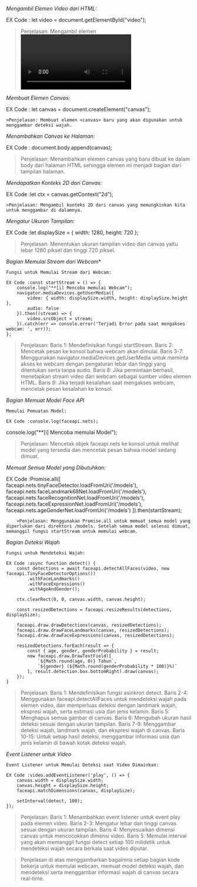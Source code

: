 *Mengambil Elemen Video dari HTML:*

EX Code : let video = document.getElementById("video");

>Penjelasan: Mengambil elemen <video> dari halaman HTML dengan id "video" dan menyimpannya dalam variabel video.

*Membuat Elemen Canvas:*

EX Code : let canvas = document.createElement("canvas");

    >Penjelasan: Membuat elemen <canvas> baru yang akan digunakan untuk menggambar deteksi wajah.

*Menambahkan Canvas ke Halaman:*

EX Code : document.body.append(canvas);

>Penjelasan: Menambahkan elemen canvas yang baru dibuat ke dalam body dari halaman HTML sehingga elemen ini menjadi bagian dari tampilan halaman.

*Mendapatkan Konteks 2D dari Canvas:*

EX Code :let ctx = canvas.getContext("2d");

    >Penjelasan: Mengambil konteks 2D dari canvas yang memungkinkan kita untuk menggambar di dalamnya.

*Mengatur Ukuran Tampilan:*

EX Code :let displaySize = { width: 1280, height: 720 };

>Penjelasan: Menentukan ukuran tampilan video dan canvas yaitu lebar 1280 piksel dan tinggi 720 piksel.

*Bagian Memulai Stream dari Webcam**

    Fungsi untuk Memulai Stream dari Webcam:

    EX Code :const startStream = () => {
        console.log("**[i] Mencoba memulai Webcam");
        navigator.mediaDevices.getUserMedia({
            video: { width: displaySize.width, height: displaySize.height },
            audio: false
        }).then((stream) => {
            video.srcObject = stream;
        }).catch(err => console.error('Terjadi Error pada saat mengakses webcam: ', err));
    };

>Penjelasan:
            Baris 1: Mendefinisikan fungsi startStream.
            Baris 2: Mencetak pesan ke konsol bahwa webcam akan dimulai.
            Baris 3-7: Menggunakan navigator.mediaDevices.getUserMedia untuk meminta akses ke webcam dengan pengaturan lebar dan tinggi yang ditentukan serta tanpa audio.
            Baris 8: Jika permintaan berhasil, menetapkan stream video dari webcam sebagai sumber video elemen HTML.
            Baris 9: Jika terjadi kesalahan saat mengakses webcam, mencetak pesan kesalahan ke konsol.

*Bagian Memuat Model Face API*

    Memulai Pemuatan Model:

    EX Code :console.log(faceapi.nets);
console.log("**[i] Mencoba memulai Model");

>Penjelasan: Mencetak objek faceapi.nets ke konsol untuk melihat model yang tersedia dan mencetak pesan bahwa model sedang dimuat.

*Memuat Semua Model yang Dibutuhkan:*

EX Code :Promise.all([
        faceapi.nets.tinyFaceDetector.loadFromUri('/models'),
        faceapi.nets.faceLandmark68Net.loadFromUri('/models'),
        faceapi.nets.faceRecognitionNet.loadFromUri('/models'),
        faceapi.nets.faceExpressionNet.loadFromUri('/models'),
        faceapi.nets.ageGenderNet.loadFromUri('/models')
    ]).then(startStream);

        >Penjelasan: Menggunakan Promise.all untuk memuat semua model yang diperlukan dari direktori /models. Setelah semua model selesai dimuat, memanggil fungsi startStream untuk memulai webcam.

*Bagian Deteksi Wajah*

    Fungsi untuk Mendeteksi Wajah:

    EX Code :async function detect() {
        const detections = await faceapi.detectAllFaces(video, new faceapi.TinyFaceDetectorOptions())
            .withFaceLandmarks()
            .withFaceExpressions()
            .withAgeAndGender();

        ctx.clearRect(0, 0, canvas.width, canvas.height);

        const resizedDetections = faceapi.resizeResults(detections, displaySize);

        faceapi.draw.drawDetections(canvas, resizedDetections);
        faceapi.draw.drawFaceLandmarks(canvas, resizedDetections);
        faceapi.draw.drawFaceExpressions(canvas, resizedDetections);

        resizedDetections.forEach(result => {
            const { age, gender, genderProbability } = result;
            new faceapi.draw.DrawTextField([
                `${Math.round(age, 0)} Tahun`,
                `${gender} (${Math.round(genderProbability * 100)}%)`
            ], result.detection.box.bottomRight).draw(canvas);
        });
    }

>Penjelasan:
            Baris 1: Mendefinisikan fungsi asinkron detect.
            Baris 2-4: Menggunakan faceapi.detectAllFaces untuk mendeteksi wajah pada elemen video, dan memperluas deteksi dengan landmark wajah, ekspresi wajah, serta estimasi usia dan jenis kelamin.
            Baris 5: Menghapus semua gambar di canvas.
            Baris 6: Mengubah ukuran hasil deteksi sesuai dengan ukuran tampilan.
            Baris 7-9: Menggambar deteksi wajah, landmark wajah, dan ekspresi wajah di canvas.
            Baris 10-15: Untuk setiap hasil deteksi, menggambar informasi usia dan jenis kelamin di bawah kotak deteksi wajah.

*Event Listener untuk Video*

    Event Listener untuk Memulai Deteksi saat Video Dimainkan:

    EX Code :video.addEventListener('play', () => {
        canvas.width = displaySize.width;
        canvas.height = displaySize.height;
        faceapi.matchDimensions(canvas, displaySize);
        
        setInterval(detect, 100);
    });

>Penjelasan:
            Baris 1: Menambahkan event listener untuk event play pada elemen video.
            Baris 2-3: Mengatur lebar dan tinggi canvas sesuai dengan ukuran tampilan.
            Baris 4: Menyesuaikan dimensi canvas untuk mencocokkan dimensi video.
            Baris 5: Memulai interval yang akan memanggil fungsi detect setiap 100 milidetik untuk mendeteksi wajah secara berkala saat video diputar.

>Penjelasan di atas menggambarkan bagaimna setiap bagian kode bekerja untuk memulai webcam, memuat model deteksi wajah, dan mendeteksi serta menggambar informasi wajah di canvas secara real-time.
